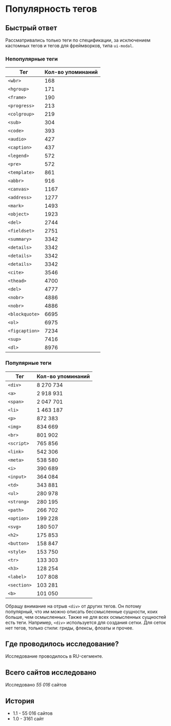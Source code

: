 # Популярность тегов

## Быстрый ответ
Рассматривались только теги по спецификации, за исключением кастомных тегов и тегов для фреймворков, типа `ui-modal`.

### Непопулярные теги

Тег          | Кол-во упоминаний
------------ | ---------- 
`<wbr>` | 168 
`<hgroup>`     | 171 
`<frame>` | 190 
`<progress>`      | 213 
`<colgroup>` | 219 
`<sub>`      | 304 
`<code>`    | 393 
`<audio>`  | 427 
`<caption>`   | 437 
`<legend>`    | 572
`<pre>`    | 572
`<template>`    | 861
`<abbr>`    | 916
`<canvas>`    | 1167
`<address>`    | 1277
`<mark>`    | 1493
`<object>`    | 1923
`<del>`    | 2744
`<fieldset>`    | 2751
`<summary>`    | 3342
`<details>`    | 3342
`<details>`    | 3342
`<details>`    | 3342
`<cite>`    | 3546
`<thead>`    | 4700
`<del>`    | 4777
`<nobr>`    | 4886
`<nobr>`    | 4886
`<blockquote>`    | 6695
`<ol>`    | 6975
`<figcaption>`    | 7234
`<sup>`    | 7416
`<dl>`    | 8976


### Популярные теги
Тег        | Кол-во упоминаний
---------- | ---------- 
`<div>`    | 8 270 734
`<a>`      | 2 918 931
`<span>`   | 2 047 701
`<li>`     | 1 463 187
`<p>`      | 872 383
`<img>`    | 834 669
`<br>`     | 801 902
`<script>` | 765 856
`<link>`   | 542 306
`<meta>`   | 538 580
`<i>`      | 390 689
`<input>`  | 364 084
`<td>`     | 343 881
`<ul>`     | 280 978
`<strong>` | 280 195
`<path>`   | 266 702
`<option>` | 199 228
`<svg>`    | 180 507
`<h2>`     | 175 853
`<button>` | 158 847
`<style>`  | 153 750
`<tr>`     | 133 303
`<h3>`     | 128 254
`<label>`  | 107 808
`<section>`| 103 281
`<b>`      | 101 050

Обращу внимание на отрыв `<div>` от других тегов. Он потому популярный, что им можно описать бессмысленные сущности, коих больше, чем осмысленных. Также не для всех осмысленных сущностей есть теги.
Например, `<div>` используется для создания сетки. Для сеток нет тегов, только стили: гриды, флексы, флоаты и прочее.

## Где проводилось исследование?
Исследование проводилось в RU-сегменте.

## Всего сайтов исследовано
Исследовано *55 016* сайтов

## История

- 1.1 - 55 016 сайтов
- 1.0 - 3161 сайт
 